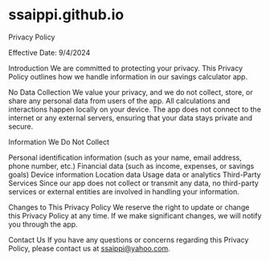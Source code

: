 # ssaippi.github.io

Privacy Policy

Effective Date: 9/4/2024

Introduction
We are committed to protecting your privacy. This Privacy Policy outlines how we handle information in our savings calculator app.

No Data Collection
We value your privacy, and we do not collect, store, or share any personal data from users of the app. All calculations and interactions happen locally on your device. The app does not connect to the internet or any external servers, ensuring that your data stays private and secure.

Information We Do Not Collect

Personal identification information (such as your name, email address, phone number, etc.)
Financial data (such as income, expenses, or savings goals)
Device information
Location data
Usage data or analytics
Third-Party Services
Since our app does not collect or transmit any data, no third-party services or external entities are involved in handling your information.

Changes to This Privacy Policy
We reserve the right to update or change this Privacy Policy at any time. If we make significant changes, we will notify you through the app.

Contact Us
If you have any questions or concerns regarding this Privacy Policy, please contact us at ssaippi@yahoo.com.

